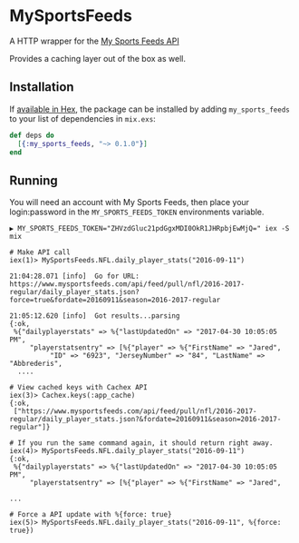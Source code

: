 # MySportsFeeds

A HTTP wrapper for the [My Sports Feeds API](https://www.mysportsfeeds.com/data-feeds/api-docs)

Provides a caching layer out of the box as well.

## Installation

If [available in Hex](https://hex.pm/docs/publish), the package can be installed
by adding `my_sports_feeds` to your list of dependencies in `mix.exs`:

```elixir
def deps do
  [{:my_sports_feeds, "~> 0.1.0"}]
end
```

## Running

You will need an account with My Sports Feeds, then place your login:password in the `MY_SPORTS_FEEDS_TOKEN` environments variable. 

```
▶ MY_SPORTS_FEEDS_TOKEN="ZHVzdGluc21pdGgxMDI0OkR1JHRpbjEwMjQ=" iex -S mix

# Make API call
iex(1)> MySportsFeeds.NFL.daily_player_stats("2016-09-11")

21:04:28.071 [info]  Go for URL: https://www.mysportsfeeds.com/api/feed/pull/nfl/2016-2017-regular/daily_player_stats.json?force=true&fordate=20160911&season=2016-2017-regular

21:05:12.620 [info]  Got results...parsing
{:ok,
 %{"dailyplayerstats" => %{"lastUpdatedOn" => "2017-04-30 10:05:05 PM",
     "playerstatsentry" => [%{"player" => %{"FirstName" => "Jared",
          "ID" => "6923", "JerseyNumber" => "84", "LastName" => "Abbrederis",
  ....

# View cached keys with Cachex API
iex(3)> Cachex.keys(:app_cache)
{:ok,
 ["https://www.mysportsfeeds.com/api/feed/pull/nfl/2016-2017-regular/daily_player_stats.json?&fordate=20160911&season=2016-2017-regular"]}

# If you run the same command again, it should return right away.
iex(4)> MySportsFeeds.NFL.daily_player_stats("2016-09-11")
{:ok,
 %{"dailyplayerstats" => %{"lastUpdatedOn" => "2017-04-30 10:05:05 PM",
     "playerstatsentry" => [%{"player" => %{"FirstName" => "Jared",

...

# Force a API update with %{force: true}
iex(5)> MySportsFeeds.NFL.daily_player_stats("2016-09-11", %{force: true})


```